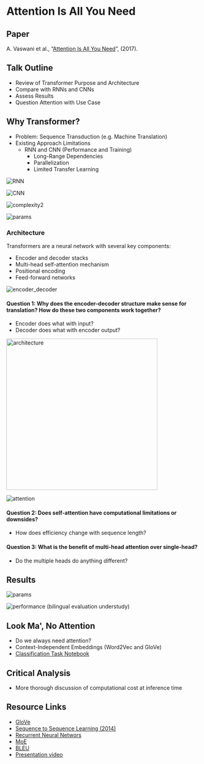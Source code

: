 # Attention Is All You Need

## Paper
A. Vaswani et al., “[Attention Is All You Need](https://arxiv.org/abs/1706.03762)”, (2017).

## Talk Outline
- Review of Transformer Purpose and Architecture
- Compare with RNNs and CNNs
- Assess Results
- Question Attention with Use Case

## Why Transformer?
- Problem: Sequence Transduction (e.g. Machine Translation)
- Existing Approach Limitations
  - RNN and CNN (Performance and Training)
    - Long-Range Dependencies
    - Parallelization
    - Limited Transfer Learning

![RNN](https://user-images.githubusercontent.com/89158603/226617472-66e77c79-bbcf-4b3e-b0cd-522106c11fc5.png)

![CNN](https://user-images.githubusercontent.com/89158603/226622988-283456f3-a0af-4476-bfa2-deb9a8114da6.png)

![complexity2](https://user-images.githubusercontent.com/89158603/226625900-eb20702c-e9c1-4286-885a-68043eb7a626.png)

![params](https://user-images.githubusercontent.com/89158603/226624934-499d331a-5a0c-4d31-a5e2-70ee2bbad9f0.png)

### Architecture

Transformers are a neural network with several key components:
- Encoder and decoder stacks
- Multi-head self-attention mechanism
- Positional encoding
- Feed-forward networks

![encoder_decoder](https://user-images.githubusercontent.com/89158603/226618259-bf38f44d-e723-49a3-b978-d4a3c8fe2ad3.png)

#### Question 1: Why does the encoder-decoder structure make sense for translation? How do these two components work together?
- Encoder does what with input?
- Decoder does what with encoder output?

<img width="394" alt="architecture" src="https://user-images.githubusercontent.com/89158603/226613542-85068176-a82f-4f5a-9458-cf438f00dc15.png">

![attention](https://user-images.githubusercontent.com/89158603/226624292-15fe76b2-02e0-49ae-a852-05bd6fd4d982.png)

#### Question 2: Does self-attention have computational limitations or downsides?
- How does efficiency change with sequence length?

#### Question 3: What is the benefit of multi-head attention over single-head?
- Do the multiple heads do anything different?

## Results

![params](https://user-images.githubusercontent.com/89158603/226614603-7c6fb4a5-067c-4edd-ad5f-d979ad42f7a4.png)

![performance](https://user-images.githubusercontent.com/89158603/226613498-b3b7177d-1516-434f-8051-026bb973aa67.png)
(bilingual evaluation understudy)

## Look Ma', No Attention
- Do we always need attention?
- Context-Independent Embeddings (Word2Vec and GloVe)
- [Classification Task Notebook](classification_task.ipynb)

## Critical Analysis
- More thorough discussion of computational cost at inference time

## Resource Links
- [GloVe](https://nlp.stanford.edu/projects/glove/)
- [Sequence to Sequence Learning (2014)](https://arxiv.org/abs/1409.3215)
- [Recurrent Neural Networs](https://en.wikipedia.org/wiki/Recurrent_neural_network)
- [MoE](https://arxiv.org/abs/1701.06538)
- [BLEU](https://en.wikipedia.org/wiki/BLEU)
- [Presentation video](https://learning.oreilly.com/videos/natural-language-processing/0636920373605/0636920373605-video329383/)

